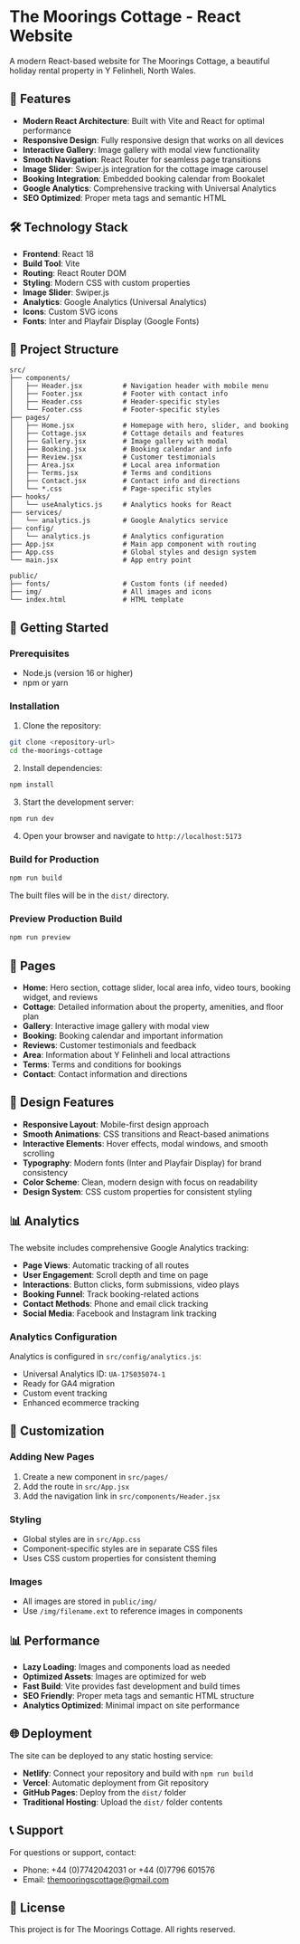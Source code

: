 # The Moorings Cottage - React Website

A modern React-based website for The Moorings Cottage, a beautiful holiday rental property in Y Felinheli, North Wales.

## 🚀 Features

- **Modern React Architecture**: Built with Vite and React for optimal performance
- **Responsive Design**: Fully responsive design that works on all devices
- **Interactive Gallery**: Image gallery with modal view functionality
- **Smooth Navigation**: React Router for seamless page transitions
- **Image Slider**: Swiper.js integration for the cottage image carousel
- **Booking Integration**: Embedded booking calendar from Bookalet
- **Google Analytics**: Comprehensive tracking with Universal Analytics
- **SEO Optimized**: Proper meta tags and semantic HTML

## 🛠️ Technology Stack

- **Frontend**: React 18
- **Build Tool**: Vite
- **Routing**: React Router DOM
- **Styling**: Modern CSS with custom properties
- **Image Slider**: Swiper.js
- **Analytics**: Google Analytics (Universal Analytics)
- **Icons**: Custom SVG icons
- **Fonts**: Inter and Playfair Display (Google Fonts)

## 📁 Project Structure

```
src/
├── components/
│   ├── Header.jsx          # Navigation header with mobile menu
│   ├── Footer.jsx          # Footer with contact info
│   ├── Header.css          # Header-specific styles
│   └── Footer.css          # Footer-specific styles
├── pages/
│   ├── Home.jsx            # Homepage with hero, slider, and booking
│   ├── Cottage.jsx         # Cottage details and features
│   ├── Gallery.jsx         # Image gallery with modal
│   ├── Booking.jsx         # Booking calendar and info
│   ├── Review.jsx          # Customer testimonials
│   ├── Area.jsx            # Local area information
│   ├── Terms.jsx           # Terms and conditions
│   ├── Contact.jsx         # Contact info and directions
│   └── *.css               # Page-specific styles
├── hooks/
│   └── useAnalytics.js     # Analytics hooks for React
├── services/
│   └── analytics.js        # Google Analytics service
├── config/
│   └── analytics.js        # Analytics configuration
├── App.jsx                 # Main app component with routing
├── App.css                 # Global styles and design system
└── main.jsx                # App entry point

public/
├── fonts/                  # Custom fonts (if needed)
├── img/                    # All images and icons
└── index.html              # HTML template
```

## 🚀 Getting Started

### Prerequisites

- Node.js (version 16 or higher)
- npm or yarn

### Installation

1. Clone the repository:
```bash
git clone <repository-url>
cd the-moorings-cottage
```

2. Install dependencies:
```bash
npm install
```

3. Start the development server:
```bash
npm run dev
```

4. Open your browser and navigate to `http://localhost:5173`

### Build for Production

```bash
npm run build
```

The built files will be in the `dist/` directory.

### Preview Production Build

```bash
npm run preview
```

## 📱 Pages

- **Home**: Hero section, cottage slider, local area info, video tours, booking widget, and reviews
- **Cottage**: Detailed information about the property, amenities, and floor plan
- **Gallery**: Interactive image gallery with modal view
- **Booking**: Booking calendar and important information
- **Reviews**: Customer testimonials and feedback
- **Area**: Information about Y Felinheli and local attractions
- **Terms**: Terms and conditions for bookings
- **Contact**: Contact information and directions

## 🎨 Design Features

- **Responsive Layout**: Mobile-first design approach
- **Smooth Animations**: CSS transitions and React-based animations
- **Interactive Elements**: Hover effects, modal windows, and smooth scrolling
- **Typography**: Modern fonts (Inter and Playfair Display) for brand consistency
- **Color Scheme**: Clean, modern design with focus on readability
- **Design System**: CSS custom properties for consistent styling

## 📊 Analytics

The website includes comprehensive Google Analytics tracking:

- **Page Views**: Automatic tracking of all routes
- **User Engagement**: Scroll depth and time on page
- **Interactions**: Button clicks, form submissions, video plays
- **Booking Funnel**: Track booking-related actions
- **Contact Methods**: Phone and email click tracking
- **Social Media**: Facebook and Instagram link tracking

### Analytics Configuration

Analytics is configured in `src/config/analytics.js`:
- Universal Analytics ID: `UA-175035074-1`
- Ready for GA4 migration
- Custom event tracking
- Enhanced ecommerce tracking

## 🔧 Customization

### Adding New Pages

1. Create a new component in `src/pages/`
2. Add the route in `src/App.jsx`
3. Add the navigation link in `src/components/Header.jsx`

### Styling

- Global styles are in `src/App.css`
- Component-specific styles are in separate CSS files
- Uses CSS custom properties for consistent theming

### Images

- All images are stored in `public/img/`
- Use `/img/filename.ext` to reference images in components

## 📊 Performance

- **Lazy Loading**: Images and components load as needed
- **Optimized Assets**: Images are optimized for web
- **Fast Build**: Vite provides fast development and build times
- **SEO Friendly**: Proper meta tags and semantic HTML structure
- **Analytics Optimized**: Minimal impact on site performance

## 🌐 Deployment

The site can be deployed to any static hosting service:

- **Netlify**: Connect your repository and build with `npm run build`
- **Vercel**: Automatic deployment from Git repository
- **GitHub Pages**: Deploy from the `dist/` folder
- **Traditional Hosting**: Upload the `dist/` folder contents

## 📞 Support

For questions or support, contact:
- Phone: +44 (0)7742042031 or +44 (0)7796 601576
- Email: themooringscottage@gmail.com

## 📄 License

This project is for The Moorings Cottage. All rights reserved.
